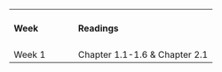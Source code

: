 <!-- | Week 2 | Chapter 2.2 - Chapter 2.3 |
| Week 3 | Chapter 3.1-3.7 |
| Week 4 | Chapter 3.7-3.8 | Chapter 3.8-3.10|
| Week 5 | Chapter 3.11-3.12 (2nd Edition 3.13-3.15) | Chapter 5.1-5.4 |
| Week 6 | Chapter 5.4-5.7 | Chapter 5.8-5.10|
| Week 7 | Chapter 5.11-5.14 | Chapter 6.1-6.2|
| Week 8 | Midterm no Readings | |
| Week 9 | Chapter 6.3-6.4 | Chapter 6.4-6.5|
| Week 10 | Chapter 9.1-9.5 | Chapter 9.6-9.7|
| Week 11 | Chapter 9.8-9.9 | Chapter 9.10-9.11|
| Week 12 | Chapter 10.1-10.4 | Chapter 10.5-10.9|
| Week 13 | Chapter 11 | Chapter 12|
| Week 14 | Thanksgiving Break | |
| Week 15 | None | |
| Week 16 | Study for Final | | -->
<table border="0">
  <tbody>
    <tr>
      <td width="100"><strong><h4>Week</h4></strong></td>
      <td><strong><h4>Readings</h4></strong></td>
    </tr>
    <tr>
      <td>Week 1</td>
      <td>Chapter 1.1-1.6 & Chapter 2.1</td>
    </tr>
  </tbody>
</table>  
